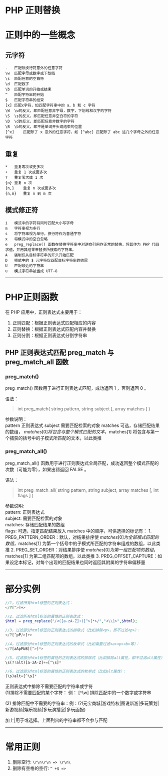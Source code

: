 PHP 正则替换
=================

# 正则中的一些概念
## 元字符
```
.   匹配除换行符意外的任意字符
\w  匹配字母或数字或下划线
\s  匹配任意的空白符
\d  匹配数字
\b  匹配单词的开始或结束
^   匹配字符串的开始
$   匹配字符串的结束
[x] 匹配x字符，如匹配字符串中的 a、b 和 c 字符
\W  \w的反义，即匹配任意非字母，数字，下划线和汉字的字符
\S  \s的反义，即匹配任意非空白符的字符
\D  \d的反义，即匹配任意非数字的字符
\B  \b的反义，即不是单词开头或结束的位置
[^x]    匹配除了 x 意外的任意字符，如 [^abc] 匹配除了 abc 这几个字母之外的任意字符
```

## 重复
```
*   重复零次或更多次
+   重复 1 次或更多次
?   重复零次或 1 次
{n} 重复 n 次
{n,}    重复 n 次或更多次
{n,m}   重复 n 到 m 次
```

## 模式修正符

```
i   模式中的字符将同时匹配大小写字母
m   字符串视为多行
s   将字符串视为单行，换行符作为普通字符
x   将模式中的空白忽略
e   preg_replace() 函数在替换字符串中对逆向引用作正常的替换，将其作为 PHP 代码求值，并用其结果来替换所搜索的字符串。
A   强制仅从目标字符串的开头开始匹配
D   模式中的 $ 元字符仅匹配目标字符串的结尾
U   匹配最近的字符串
u   模式字符串被当成 UTF-8
```


---------------------------------------------

# PHP正则函数
在 PHP 应用中，正则表达式主要用于：    
1. 正则匹配：根据正则表达式匹配相应的内容
2. 正则替换：根据正则表达式匹配内容并替换
3. 正则分割：根据正则表达式分割字符串

## PHP 正则表达式匹配 preg_match 与 preg_match_all 函数

### preg_match()
preg_match() 函数用于进行正则表达式匹配，成功返回 1 ，否则返回 0 。

语法：  
>int preg_match( string pattern, string subject [, array matches ] )

参数说明：  
    pattern 正则表达式
    subject 需要匹配检索的对象
    matches 可选，存储匹配结果的数组， $matches[0] 将包含与整个模式匹配的文本，$matches[1] 将包含与第一个捕获的括号中的子模式所匹配的文本，以此类推

###  preg_match_all()
preg_match_all() 函数用于进行正则表达式全局匹配，成功返回整个模式匹配的次数（可能为零），如果出错返回 FALSE 。

语法：
>int preg_match_all( string pattern, string subject, array matches [, int flags ] ) 

参数说明:  
pattern: 正则表达式  
subject: 需要匹配检索的对象  
matches: 存储匹配结果的数组  
flags: 可选，指定匹配结果放入 matches 中的顺序，可供选择的标记有：
    1. PREG_PATTERN_ORDER：默认，对结果排序使 $matches[0] 为全部模式匹配的数组，$matches[1] 为第一个括号中的子模式所匹配的字符串组成的数组，以此类推
    2. PREG_SET_ORDER：对结果排序使 $matches[0] 为第一组匹配项的数组，$matches[1] 为第二组匹配项的数组，以此类推
    3. PREG_OFFSET_CAPTURE：如果设定本标记，对每个出现的匹配结果也同时返回其附属的字符串偏移量  

----------------------------------------------
# 部分实例
```php
//1，过滤所有html标签的正则表达式：
</?[^>]+>

//2，过滤所有html标签的属性的正则表达式：
$html = preg_replace("/<([a-zA-Z]+)[^>]*>/","<\\1>",$html);

//3，过滤部分html标签的正则表达式的排除式（比如排除<p>，即不过滤<p>）：
</?[^pP/>]+>

//4，过滤部分html标签的正则表达式的枚举式（比如需要过滤<a><p><b>等）：
</?[aApPbB][^>]*>

//5，过滤部分html标签的属性的正则表达式的排除式（比如排除alt属性，即不过滤alt属性）：
\s(?!alt)[a-zA-Z]+=[^\s]*

//6，过滤部分html标签的属性的正则表达式的枚举式（比如alt属性）：
(\s)alt=[^\s]*
```

正则表达式中排除不需要匹配的字符串或字符  
(1)排除不需要匹配的某个字符： 例： [^\w] 排除匹配中的一个数字或字符串

(2) 排除匹配中不需要的字符串：例：(?!元宝商城|游戏特权|图说新游|多玩策划|新游视频|娱乐视频|多玩演播室|多玩画报)  

加上|用于或选择。上面列出的字符串都不会参与匹配  


--------------------------------
# 常用正则

1. 删除空行:    `\r\n\r\n => \r\n\`
2. 删除有空格的空行:    `^ +$ => `